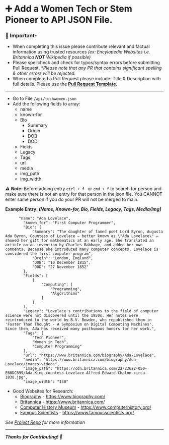 <!-- 👩🏻‍💻☞ Follow the following steps to add a Female Tech Pioneer to the Project   -->


# ➕ **Add a Women Tech or Stem Pioneer to API JSON File.** 

### 🚨 Important-
* When completing this issue please contribute relevant and factual information using trusted resources *(ex: Encylopedia Websites i.e. Britannica **NOT** Wikipedia if possible)*
* Please spellcheck and check for typos/syntax errors before submitting Pull Request. **Please note that any PR that contains significant spelling & other errors will be rejected.*
* When completed a Pull Request please include: Title & Description with full details. Please use the **[Pull Request Template](https://github.com/kwing25/Women-Who-ve-Changed-Tech/blob/d2cc49309f3137b01957a194dd97863616510d5e/.github/PULL_REQUEST_TEMPLATE/pull_request_template.md).**

---
- Go to File `/api/techwomen.json`
- Add the following fields to array:
    * name
    * known-for
    * Bio
        * Summary
        * Origin
        * DOB
        * DOD
    * Fields
    * Legacy
    * Tags
    * url
    * media
    * img_path
    * img_width

***⚠️ Note:*** 
  Before adding entry `ctrl + f ` or `cmd + f` to search for person and make sure there is not an entry for that person in the json file. You CANNOT enter same person if you do your PR will not be merged to main.

**Example Entry: _(Name, Known-for, Bio, Fields, Legacy, Tags, Media/Img]_** 

```
      "name": "Ada Lovelace",
        "known_for": "First Computer Programmer",
        "Bio": {
            "Summary": "The daughter of famed poet Lord Byron, Augusta Ada Byron, Countess of Lovelace — better known as \"Ada Lovelace\" — showed her gift for mathematics at an early age. She translated an article on an invention by Charles Babbage, and added her own comments. Because she introduced many computer concepts, Lovelace is considered the first computer program",
            "Orgin": "London, England",
            "DOB": "10 December 1815",
            "DOD": "27 November 1852"
        },
        "Fields": [
            {
                "Computing": [
                    "Programming",
                    "Algorithims"
                ]
            }
        ],
        "Legacy": "Lovelace's contributions to the field of computer science were not discovered until the 1950s. Her notes were reintroduced to the world by B.V. Bowden, who republished them in 'Faster Than Thought - A Symposium on Digital Computing Machines'. Since then, Ada has received many posthumous honors for her work.",
        "Tags": [
            "Tech Pioneer",
            "Women in Tech",
            "Computer Programming"
        ],
        "url": "https://www.britannica.com/biography/Ada-Lovelace",
        "media": "https://www.britannica.com/biography/Ada-Lovelace/images-videos",
        "image_path": "https://cdn.britannica.com/22/23622-050-E60DC899/Ada-King-countess-Lovelace-Alfred-Edward-Chalon-circa-1838.jpg",
        "image_width": "150"
```

* Good Websites for Research:
    * [Biography](https://www.biography.com/) - https://www.biography.com/
    * [Britannica](https://www.britannica.com/) - https://www.britannica.com/
    * [Computer History Museum](https://www.computerhistory.org/) - https://www.computerhistory.org/
    * [Famous Scientists](https://www.famousscientists.org/) - https://www.famousscientists.org/

*See [Project Repo](https://github.com/kwing25/Women-Who-ve-Changed-Tech/) for more information*

--- 

***Thanks for Contributing! 👏*** 